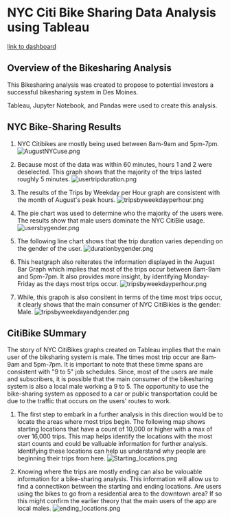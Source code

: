 # NYC Citi Bike Sharing Data Analysis using Tableau 
[link to dashboard](https://public.tableau.com/app/profile/italia.i.cardenas/viz/WhoisusingNYCCitibike/WhoisusingNYCCitibikeandwhenandwhere)

## Overview of the Bikesharing Analysis
This Bikesharing analysis was created to propose to potential investors a successful bikesharing system in Des Moines. 

Tableau, Jupyter Notebook, and Pandas were used to create this analysis. 

## NYC Bike-Sharing Results 
1. NYC Citibikes are mostly being used between 8am-9am and 5pm-7pm.
![AugustNYCuse.png](https://github.com/italiacardenas/bikesharing/blob/96251f32b64b3c1bc27f6e83b89e069ed386a22d/AugustNYCuse.png)

2. Because most of the data was within 60 minutes, hours 1 and 2 were deselected. This graph shows that the majority of the trips lasted roughly 5 minutes.
![usertripduration.png](https://github.com/italiacardenas/bikesharing/blob/28a2d9c5a9ced1486ad76ad2955f80180431112f/usertripduration.png)

3. The results of the Trips by Weekday per Hour graph are consistent with the month of August's peak hours.
![tripsbyweekdayperhour.png](https://github.com/italiacardenas/bikesharing/blob/2c5be630218c07f71d64cedf583ce80e34ecbbf0/tripsbyweekdayperhour.png)

4. The pie chart was used to determine who the majority of the users were. The results show that male users dominate the NYC CitiBie usage.
![usersbygender.png](https://github.com/italiacardenas/bikesharing/blob/2c5be630218c07f71d64cedf583ce80e34ecbbf0/usersbygender.png)

5. The following line chart shows that the trip duration varies depending on the gender of the user.
![durationbygender.png](https://github.com/italiacardenas/bikesharing/blob/2c5be630218c07f71d64cedf583ce80e34ecbbf0/durationbygender.png)

6. This heatgraph also reiterates the information displayed in the August Bar Graph which implies that most of the trips occur between 8am-9am and 5pm-7pm. It also provides more insight, by identifying Monday- Friday as the days most trips occur.
![tripsbyweekdayperhour.png](https://github.com/italiacardenas/bikesharing/blob/2c5be630218c07f71d64cedf583ce80e34ecbbf0/tripsbyweekdayperhour.png)

7. While, this grapoh is also consitent in terms of the time most trips occur, it clearly shows that the main consumer of NYC CitiBikies is the gender: Male.
![tripsbyweekdayandgender.png](https://github.com/italiacardenas/bikesharing/blob/2c5be630218c07f71d64cedf583ce80e34ecbbf0/tripsbyweekdayandgender.png)



## CitiBike SUmmary
The story of NYC CitiBikes graphs created on Tableau implies that the main user of the biksharing system is male. The times most trip occur are 8am-9am and 5pm-7pm. It is important to note that these timme spans are consistent with "9 to 5" job schedules. Since, most of the users are male and subscribers, it is possible that the main consumer of the bikesharing system is also a local male working a 9 to 5. The opportunity to use the bike-sharing system as opposed to a car or public transportation could be due to the traffic that occurs on the users' routes to work. 

1. The first step to embark in a further analysis in this direction would be to locate the areas where most trips begin.
The following map shows starting locations that have a count of 10,000 or higher with a max of over 16,000 trips. This map helps identify the locations with the most start counts and could be valluable information for further analysis. Identifying these locations can help us understand why people are beginning their trips from here.
![Starting_locations.png](https://github.com/italiacardenas/bikesharing/blob/828d1133d2c4840cc2b9e13796a5f7e28ca859cf/Starting_locations.png)

2. Knowing where the trips are mostly ending can also be valouable information for a bike-sharing analysis. This information will allow us to find a connectikon between the starting and ending locations. Are users using the bikes to go from a residential area to the downtown area? If so this might confirm the earlier theory that the main users of the app are local males.
![ending_locations.png](https://github.com/italiacardenas/bikesharing/blob/828d1133d2c4840cc2b9e13796a5f7e28ca859cf/ending_locations.png)
